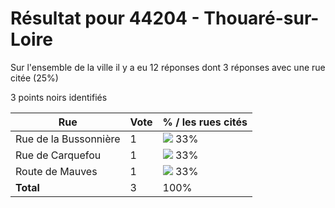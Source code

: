 # Résultat pour 44204 - Thouaré-sur-Loire

Sur l'ensemble de la ville il y a eu 12 réponses dont 3 réponses avec une rue citée (25%)

3 points noirs identifiés

| Rue | Vote | % / les rues cités|
|-----|------|-------------------|
| Rue de la Bussonnière | 1 | <img src="../../img/bar_33.gif" />&nbsp;33%|
| Rue de Carquefou | 1 | <img src="../../img/bar_33.gif" />&nbsp;33%|
| Route de Mauves | 1 | <img src="../../img/bar_33.gif" />&nbsp;33%|
| **Total** | 3 | 100%|
